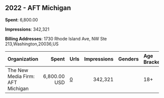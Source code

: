## 2022 - AFT Michigan 
**Spent**: 6,800.00

**Impressions**: 342,321

**Billing Addresses**: 1730 Rhode Island Ave, NW Ste 213,Washington,20036,US

|Organization|Spent|Urls|Impressions|Genders|Age Brackets|Country Codes|
|:---|---:|:---|---:|:---|:---|:---|
|The New Media Firm: AFT Michigan|6,800.00 USD|[0](https://www.snap.com/political-ads/asset/8764a270179822f8752340467656f19dd1d80561f5495ddf46ed26894cc9f898?mediaType=mp4)|342,321||18+|united states|
